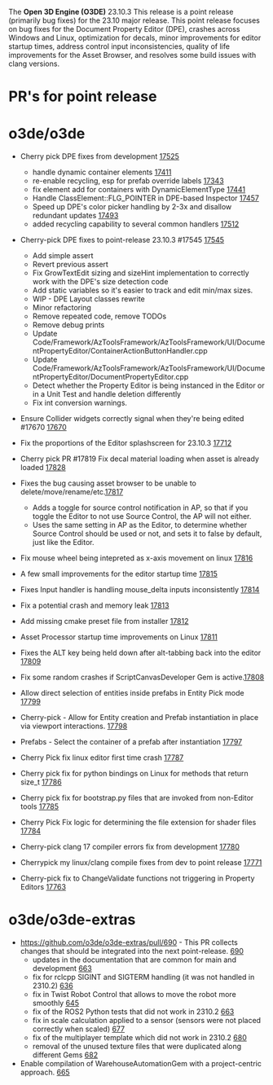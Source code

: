 The **Open 3D Engine (O3DE)** 23.10.3 This release is a point release (primarily bug fixes) for the 23.10 major release. This point release focuses on bug fixes for the Document Property Editor (DPE), crashes across Windows and Linux, optimization for decals, minor improvements for editor startup times, address control input inconsistencies, quality of life improvements for the Asset Browser, and resolves some build issues with clang versions.


# PR's for point release

# o3de/o3de
* Cherry pick DPE fixes from development [17525](https://github.com/o3de/o3de/pull/17525)
  * handle dynamic container elements [17411](https://github.com/o3de/o3de/pull/17411)
  * re-enable recycling, esp for prefab override labels [17343](https://github.com/o3de/o3de/pull/17343)
  * fix element add for containers with DynamicElementType [17441](https://github.com/o3de/o3de/pull/17441)
  * Handle ClassElement::FLG_POINTER in DPE-based Inspector [17457](https://github.com/o3de/o3de/pull/17457)
  * Speed up DPE's color picker handling by 2-3x and disallow redundant updates [17493](https://github.com/o3de/o3de/pull/17493)
  * added recycling capability to several common handlers [17512](https://github.com/o3de/o3de/pull/17512)

* Cherry-pick DPE fixes to point-release 23.10.3 #17545 [17545](https://github.com/o3de/o3de/pull/17545)
  * Add simple assert
  * Revert previous assert 
  * Fix GrowTextEdit sizing and sizeHint implementation to correctly work with the DPE's size detection code
  * Add static variables so it's easier to track and edit min/max sizes. 
  * WIP - DPE Layout classes rewrite 
  * Minor refactoring 
  * Remove repeated code, remove TODOs 
  * Remove debug prints 
  * Update Code/Framework/AzToolsFramework/AzToolsFramework/UI/DocumentPropertyEditor/ContainerActionButtonHandler.cpp
  * Update Code/Framework/AzToolsFramework/AzToolsFramework/UI/DocumentPropertyEditor/DocumentPropertyEditor.cpp
  * Detect whether the Property Editor is being instanced in the Editor or in a Unit Test and handle deletion differently
  * Fix int conversion warnings.
    
* Ensure Collider widgets correctly signal when they're being edited #17670 [17670](https://github.com/o3de/o3de/pull/17343)
* Fix the proportions of the Editor splashscreen for 23.10.3 [17712](https://github.com/o3de/o3de/pull/17712)
* Cherry pick PR #17819 Fix decal material loading when asset is already loaded [17828](https://github.com/o3de/o3de/pull/17828)
* Fixes the bug causing asset browser to be unable to delete/move/rename/etc.[17817](https://github.com/o3de/o3de/pull/17817)
  * Adds a toggle for source control notification in AP, so that if you toggle the Editor to not use Source Control, the AP will not either.
  * Uses the same setting in AP as the Editor, to determine whether Source Control should be used or not, and sets it to false by default, just like the Editor.
* Fix mouse wheel being intepreted as x-axis movement on linux [17816](https://github.com/o3de/o3de/pull/17816)
* A few small improvements for the editor startup time [17815](https://github.com/o3de/o3de/pull/17815)
* Fixes Input handler is handling mouse_delta inputs inconsistently [17814](https://github.com/o3de/o3de/pull/17814)
* Fix a potential crash and memory leak [17813](https://github.com/o3de/o3de/pull/17813)
* Add missing cmake preset file from installer [17812](https://github.com/o3de/o3de/pull/17812)
* Asset Processor startup time improvements on Linux [17811](https://github.com/o3de/o3de/pull/17811)
* Fixes the ALT key being held down after alt-tabbing back into the editor [17809](https://github.com/o3de/o3de/pull/17809)
* Fix some random crashes if ScriptCanvasDeveloper Gem is active.[17808](https://github.com/o3de/o3de/pull/17808)
* Allow direct selection of entities inside prefabs in Entity Pick mode [17799](https://github.com/o3de/o3de/pull/17799)
* Cherry-pick - Allow for Entity creation and Prefab instantiation in place via viewport interactions. [17798](https://github.com/o3de/o3de/pull/17798)
* Prefabs - Select the container of a prefab after instantiation [17797](https://github.com/o3de/o3de/pull/17797)
* Cherry Pick fix linux editor first time crash [17787](https://github.com/o3de/o3de/pull/17787)
* Cherry pick fix for python bindings on Linux for methods that return size_t [17786](https://github.com/o3de/o3de/pull/17786)
* Cherry pick fix for bootstrap.py files that are invoked from non-Editor tools [17785](https://github.com/o3de/o3de/pull/17785)
* Cherry Pick Fix logic for determining the file extension for shader files [17784](https://github.com/o3de/o3de/pull/17784)
* Cherry-pick clang 17 compiler errors fix from development [17780](https://github.com/o3de/o3de/pull/17780)
* Cherrypick my linux/clang compile fixes from dev to point release [17771](https://github.com/o3de/o3de/pull/17771)
* Cherry-pick fix to ChangeValidate functions not triggering in Property Editors [17763](https://github.com/o3de/o3de/pull/17763)

# o3de/o3de-extras

* https://github.com/o3de/o3de-extras/pull/690 - This PR collects changes that should be integrated into the next point-release. [690](https://github.com/o3de/o3de-extras/pull/690)
  * updates in the documentation that are common for main and development [663](https://github.com/o3de/o3de-extras/pull/633)
  * fix for rclcpp SIGINT and SIGTERM handling (it was not handled in 2310.2) [636](https://github.com/o3de/o3de-extras/pull/636)
  * fix in Twist Robot Control that allows to move the robot more smoothly [645](https://github.com/o3de/o3de-extras/pull/645)
  * fix of the ROS2 Python tests that did not work in 2310.2 [663](https://github.com/o3de/o3de-extras/pull/663)
  * fix in scale calculation applied to a sensor (sensors were not placed correctly when scaled) [677](https://github.com/o3de/o3de-extras/pull/677)
  * fix of the multiplayer template which did not work in 2310.2 [680](https://github.com/o3de/o3de-extras/pull/680)
  * removal of the unused texture files that were duplicated along different Gems [682](https://github.com/o3de/o3de-extras/pull/682)
 * Enable compilation of WarehouseAutomationGem with a project-centric approach. [665](https://github.com/o3de/o3de-extras/pull/665)
